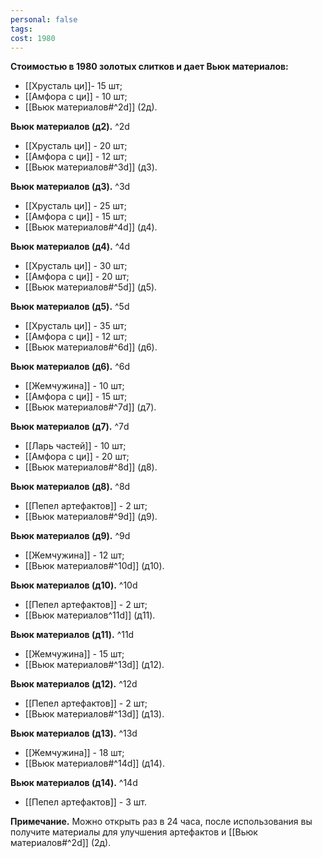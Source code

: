 ```yaml
---
personal: false
tags: 
cost: 1980
---
```

**Стоимостью в 1980 золотых слитков и дает Вьюк материалов:**  

- [[Хрусталь ци]]- 15 шт;
- [[Амфора с ци]] - 10 шт;
- [[Вьюк материалов#^2d]] (2д). 

**Вьюк материалов (д2).**   ^2d

- [[Хрусталь ци]] - 20 шт;
- [[Амфора с ци]] - 12 шт;
- [[Вьюк материалов#^3d]] (д3).

**Вьюк материалов (д3).**  ^3d

- [[Хрусталь ци]] - 25 шт;
- [[Амфора с ци]] - 15 шт;
- [[Вьюк материалов#^4d]] (д4).

**Вьюк материалов (д4).**  ^4d

- [[Хрусталь ци]] - 30 шт;
- [[Амфора с ци]] - 20 шт;
- [[Вьюк материалов#^5d]] (д5).

**Вьюк материалов (д5).**  ^5d

- [[Хрусталь ци]] - 35 шт;
- [[Амфора с ци]] - 12 шт;
- [[Вьюк материалов#^6d]] (д6).

**Вьюк материалов (д6).**  ^6d

- [[Жемчужина]] - 10 шт;
- [[Амфора с ци]] - 15 шт;
- [[Вьюк материалов#^7d]] (д7).

**Вьюк материалов (д7).**  ^7d

- [[Ларь частей]] - 10 шт;
- [[Амфора с ци]] - 20 шт;
- [[Вьюк материалов#^8d]] (д8).

**Вьюк материалов (д8).**  ^8d

- [[Пепел артефактов]] - 2 шт;
- [[Вьюк материалов#^9d]] (д9).

**Вьюк материалов (д9).**  ^9d

- [[Жемчужина]] - 12 шт;
- [[Вьюк материалов#^10d]] (д10).

**Вьюк материалов (д10).**  ^10d

- [[Пепел артефактов]] - 2 шт;
- [[Вьюк материалов^11d]] (д11).

**Вьюк материалов (д11).**  ^11d

- [[Жемчужина]] - 15 шт;
- [[Вьюк материалов#^13d]] (д12). 

**Вьюк материалов (д12).**  ^12d

- [[Пепел артефактов]] - 2 шт;
- [[Вьюк материалов#^13d]] (д13).

**Вьюк материалов (д13).**  ^13d

- [[Жемчужина]] - 18 шт;
- [[Вьюк материалов#^14d]] (д14).

**Вьюк материалов (д14).**  ^14d

- [[Пепел артефактов]] - 3 шт.

  
**Примечание.** Можно открыть раз в 24 часа, после использования вы получите материалы для улучшения артефактов и [[Вьюк материалов#^2d]] (2д).